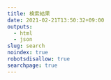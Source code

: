 ```yaml
---
title: 検索結果
date: 2021-02-21T13:50:32+09:00
outputs: 
  - html
  - json
slug: search
noindex: true
robotsdisallow: true
searchpage: true
---
```

